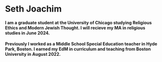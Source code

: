 # **Seth Joachim**
#### I am a graduate student at the University of Chicago studying Religious Ethics and Modern Jewish Thought. I will recieve my MA in religious studies in June 2024.
#### Previously I worked as a Middle School Special Education teacher in Hyde Park, Boston.  I earned my EdM in curriculum and teaching from Boston University in August 2022.
